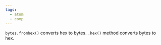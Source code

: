 ```yaml
---
tags:
  - atom
  - comp
---
```

`bytes.fromhex()` converts hex to bytes.
`.hex()` method converts bytes to hex.